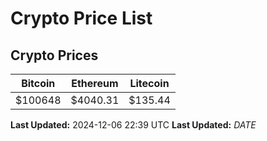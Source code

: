 # Crypto Price List

## Crypto Prices
| Bitcoin | Ethereum | Litecoin |
| ------- | -------- | -------- |
| $100648 | $4040.31 | $135.44 |
**Last Updated:** 2024-12-06 22:39 UTC
**Last Updated:** $DATE$
